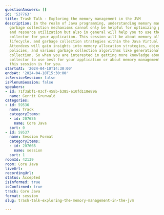 ```yaml
---
questionAnswers: []
id: '537763'
title: Trash Talk - Exploring the memory management in the JVM
description: In the realm of Java programming, understanding memory management and
  garbage collection mechanisms cannot only be helpful for optimizing performance
  and resource utilization but also in general will help you to use the right garbage
  collector for your application. This session will be about memory allocation, object
  lifecycle, and garbage collection strategies within the Java Virtual Machine (JVM).
  Attendees will gain insights into memory allocation strategies, object retention
  policies, and various garbage collection algorithms like generational and concurrent
  collection. So when you are interested in getting more knowledge about which garbage
  collector to use best for your application or about memory management in the JVM,
  this session is for you.
startsAt: '2024-04-10T14:30:00'
endsAt: '2024-04-10T15:30:00'
isServiceSession: false
isPlenumSession: false
speakers:
- id: 71f3abf1-03cf-458b-b385-e10fd110e89a
  name: Gerrit Grunwald
categories:
- id: 59536
  name: Track
  categoryItems:
  - id: 207655
    name: Core Java
  sort: 0
- id: 59537
  name: Session Format
  categoryItems:
  - id: 207665
    name: session
  sort: 1
roomId: 42139
room: Core Java
liveUrl: 
recordingUrl: 
status: Accepted
isInformed: true
isConfirmed: true
track: Core Java
format: session
slug: trash-talk-exploring-the-memory-management-in-the-jvm

---
```

